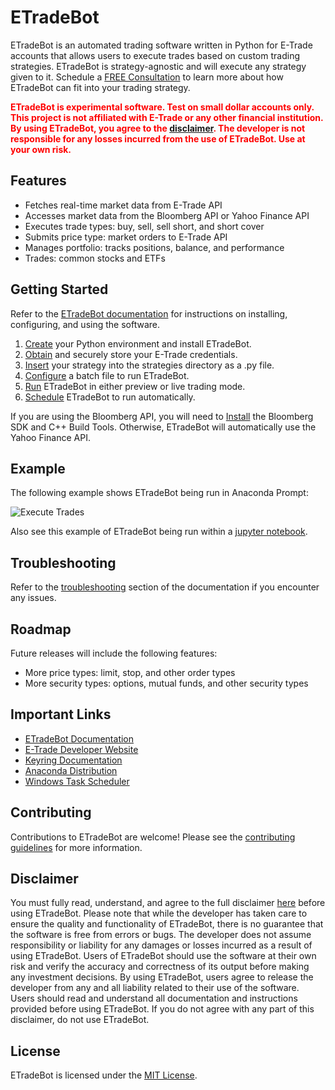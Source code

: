 # ETradeBot

ETradeBot is an automated trading software written in Python for E-Trade accounts that allows users to execute trades 
based on custom trading strategies. ETradeBot is strategy-agnostic and will execute any strategy given to it. Schedule 
a [FREE Consultation](https://calendly.com/nrcapitalmanagement/etradebot) to learn more about how ETradeBot can fit into your trading strategy. 

<b><span style="color:red">ETradeBot is experimental software. Test on small dollar accounts only. This project is not 
affiliated with E-Trade or any other financial institution. By using ETradeBot, you agree to the [disclaimer](https://etradebot.readthedocs.io/en/latest/disclaimer.html).
The developer is not responsible for any losses incurred from the use of ETradeBot. Use at your own risk. </span></b>
<span></b>

## Features

-   Fetches real-time market data from E-Trade API
-   Accesses market data from the Bloomberg API or Yahoo Finance API
-   Executes trade types: buy, sell, sell short, and short cover
-   Submits price type: market orders to E-Trade API
-   Manages portfolio: tracks positions, balance, and performance
-   Trades: common stocks and ETFs

## Getting Started

Refer to the [ETradeBot documentation](https://etradebot.readthedocs.io/en/latest/index.html) for instructions on installing, configuring, and using the software. 

1. [Create](https://etradebot.readthedocs.io/en/latest/environment.html) your Python environment and install ETradeBot.
2. [Obtain](https://etradebot.readthedocs.io/en/latest/credentials.html) and securely store your E-Trade credentials.
3. [Insert](https://etradebot.readthedocs.io/en/latest/strategies.html) your strategy into the strategies directory as a .py file.
4. [Configure](https://etradebot.readthedocs.io/en/latest/batch.html) a batch file to run ETradeBot.
5. [Run](https://etradebot.readthedocs.io/en/latest/running.html) ETradeBot in either preview or live trading mode.
6. [Schedule](https://etradebot.readthedocs.io/en/latest/scheduling.html) ETradeBot to run automatically.

If you are using the Bloomberg API, you will need to [Install](https://etradebot.readthedocs.io/en/latest/data.html) the Bloomberg SDK and C++ Build Tools. 
Otherwise, ETradeBot will automatically use the Yahoo Finance API.

## Example

The following example shows ETradeBot being run in Anaconda Prompt:

![Execute Trades](https://github.com/nathanramoscfa/etradebot/blob/main/docs/source/_static/execute_trades.gif)

Also see this example of ETradeBot being run within a [jupyter notebook](https://github.com/nathanramoscfa/etradebot/blob/main/dev/test_etradebot.ipynb).

## Troubleshooting

Refer to the [troubleshooting](https://etradebot.readthedocs.io/en/latest/scheduling.html) section of the documentation if you encounter any issues.

## Roadmap

Future releases will include the following features:

-   More price types: limit, stop, and other order types
-   More security types: options, mutual funds, and other security types

## Important Links

-   [ETradeBot Documentation](https://etradebot.readthedocs.io/en/latest/)
-   [E-Trade Developer Website](https://developer.etrade.com/home)
-   [Keyring Documentation](https://keyring.readthedocs.io/en/latest/)
-   [Anaconda Distribution](https://www.anaconda.com/products/individual)
-   [Windows Task Scheduler](https://docs.microsoft.com/en-us/windows/win32/taskschd/task-scheduler-start-page)

## Contributing

Contributions to ETradeBot are welcome! Please see the [contributing guidelines](https://github.com/nathanramoscfa/etradebot/blob/main/CONTRIBUTING.md) for more information.

## Disclaimer

You must fully read, understand, and agree to the full disclaimer [here](https://etradebot.readthedocs.io/en/latest/disclaimer.html) before using ETradeBot. Please note that while the developer has taken care to ensure the quality and functionality of ETradeBot, there is no guarantee that the software is free from errors or bugs. The developer does not assume responsibility or liability for any damages or losses incurred as a result of using ETradeBot. Users of ETradeBot should use the software at their own risk and verify the accuracy and correctness of its output before making any investment decisions. By using ETradeBot, users agree to release the developer from any and all liability related to their use of the software. Users should read and understand all documentation and instructions provided before using ETradeBot. If you do not agree with any part of this disclaimer, do not use ETradeBot.

## License

ETradeBot is licensed under the [MIT License](https://github.com/nathanramoscfa/etradebot/blob/main/LICENSE).
